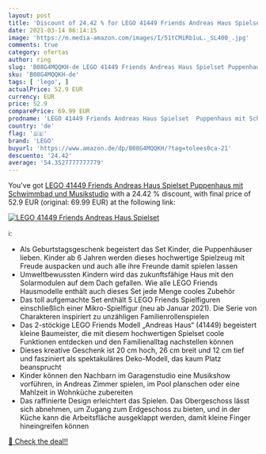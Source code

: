 ```yaml
---
layout: post
title: 'Discount of 24.42 % for LEGO 41449 Friends Andreas Haus Spielset'
date: 2021-03-14 06:14:15
image: 'https://m.media-amazon.com/images/I/51tCMiRb1uL._SL400_.jpg'
comments: true
category: ofertas
author: ring
slug: 'B08G4MQQKH-de LEGO 41449 Friends Andreas Haus Spielset Puppenhaus mit...'
sku: 'B08G4MQQKH-de'
tags: [ 'lego', ]
actualPrice: 52.9 EUR
currency: EUR
price: 52.9
comparePrice: 69.99 EUR
prodname: 'LEGO 41449 Friends Andreas Haus Spielset  Puppenhaus mit Schwimmbad und Musikstudio'
country: 'de'
flag: '🇩🇪'
brand: 'LEGO'
buyurl: 'https://www.amazon.de/dp/B08G4MQQKH/?tag=tolees0ca-21'
descuento: '24.42'
average: '54.3527777777779'
---
```


You've got [LEGO 41449 Friends Andreas Haus Spielset  Puppenhaus mit Schwimmbad und Musikstudio](https://www.amazon.de/dp/B08G4MQQKH/?tag=tolees0ca-21) with a  24.42 % discount, with final price of 52.9 EUR (original: 69.99 EUR) at the following link:

[![LEGO 41449 Friends Andreas Haus Spielset](https://m.media-amazon.com/images/I/51tCMiRb1uL._SL400_.jpg)](https://www.amazon.de/dp/B08G4MQQKH/?tag=tolees0ca-21)

ℹ️:

- Als Geburtstagsgeschenk begeistert das Set Kinder, die Puppenhäuser lieben. Kinder ab 6 Jahren werden dieses hochwertige Spielzeug mit Freude auspacken und auch alle ihre Freunde damit spielen lassen
- Umweltbewussten Kindern wird das zukunftsfähige Haus mit den Solarmodulen auf dem Dach gefallen. Wie alle LEGO Friends Hausmodelle enthält auch dieses Set jede Menge cooles Zubehör
- Das toll aufgemachte Set enthält 5 LEGO Friends Spielfiguren einschließlich einer Mikro-Spielfigur (neu ab Januar 2021). Die Serie von Charakteren inspiriert zu unzähligen Familienrollenspielen
- Das 2-stöckige LEGO Friends Modell „Andreas Haus“ (41449) begeistert kleine Baumeister, die mit diesem hochwertigen Spielset coole Funktionen entdecken und den Familienalltag nachstellen können
- Dieses kreative Geschenk ist 20 cm hoch, 26 cm breit und 12 cm tief und fasziniert als spektakuläres Deko-Modell, das kaum Platz beansprucht
- Kinder können den Nachbarn im Garagenstudio eine Musikshow vorführen, in Andreas Zimmer spielen, im Pool planschen oder eine Mahlzeit in Wohnküche zubereiten
- Das raffinierte Design erleichtert das Spielen. Das Obergeschoss lässt sich abnehmen, um Zugang zum Erdgeschoss zu bieten, und in der Küche kann die Arbeitsfläche ausgeklappt werden, damit kleine Finger hineingreifen können

[🛒 Check the deal!!](https://www.amazon.de/dp/B08G4MQQKH/?tag=tolees0ca-21)
